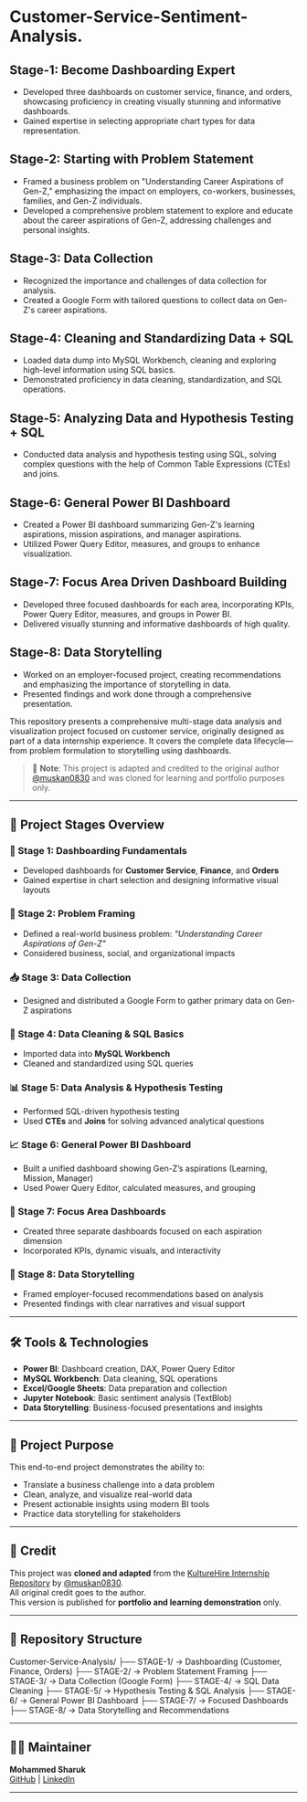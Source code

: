 # Customer-Service-Sentiment-Analysis.

## Stage-1: Become Dashboarding Expert

- Developed three dashboards on customer service, finance, and orders, showcasing proficiency in creating visually stunning and informative dashboards.
- Gained expertise in selecting appropriate chart types for data representation.

## Stage-2: Starting with Problem Statement

- Framed a business problem on "Understanding Career Aspirations of Gen-Z," emphasizing the impact on employers, co-workers, businesses, families, and Gen-Z individuals.
- Developed a comprehensive problem statement to explore and educate about the career aspirations of Gen-Z, addressing challenges and personal insights.

## Stage-3: Data Collection

- Recognized the importance and challenges of data collection for analysis.
- Created a Google Form with tailored questions to collect data on Gen-Z's career aspirations.

## Stage-4: Cleaning and Standardizing Data + SQL

- Loaded data dump into MySQL Workbench, cleaning and exploring high-level information using SQL basics.
- Demonstrated proficiency in data cleaning, standardization, and SQL operations.

## Stage-5: Analyzing Data and Hypothesis Testing + SQL

- Conducted data analysis and hypothesis testing using SQL, solving complex questions with the help of Common Table Expressions (CTEs) and joins.

## Stage-6: General Power BI Dashboard

- Created a Power BI dashboard summarizing Gen-Z's learning aspirations, mission aspirations, and manager aspirations.
- Utilized Power Query Editor, measures, and groups to enhance visualization.

## Stage-7: Focus Area Driven Dashboard Building

- Developed three focused dashboards for each area, incorporating KPIs, Power Query Editor, measures, and groups in Power BI.
- Delivered visually stunning and informative dashboards of high quality.

## Stage-8: Data Storytelling

- Worked on an employer-focused project, creating recommendations and emphasizing the importance of storytelling in data.
- Presented findings and work done through a comprehensive presentation.


This repository presents a comprehensive multi-stage data analysis and visualization project focused on customer service, originally designed as part of a data internship experience. It covers the complete data lifecycle—from problem formulation to storytelling using dashboards.

> 📌 **Note**: This project is adapted and credited to the original author [@muskan0830](https://github.com/muskan0830) and was cloned for learning and portfolio purposes only.

---

## 🔄 Project Stages Overview

### 🧩 Stage 1: Dashboarding Fundamentals
- Developed dashboards for **Customer Service**, **Finance**, and **Orders**
- Gained expertise in chart selection and designing informative visual layouts

### 🎯 Stage 2: Problem Framing
- Defined a real-world business problem: *"Understanding Career Aspirations of Gen-Z"*
- Considered business, social, and organizational impacts

### 📥 Stage 3: Data Collection
- Designed and distributed a Google Form to gather primary data on Gen-Z aspirations

### 🧹 Stage 4: Data Cleaning & SQL Basics
- Imported data into **MySQL Workbench**
- Cleaned and standardized using SQL queries

### 📊 Stage 5: Data Analysis & Hypothesis Testing
- Performed SQL-driven hypothesis testing
- Used **CTEs** and **Joins** for solving advanced analytical questions

### 📈 Stage 6: General Power BI Dashboard
- Built a unified dashboard showing Gen-Z’s aspirations (Learning, Mission, Manager)
- Used Power Query Editor, calculated measures, and grouping

### 🚀 Stage 7: Focus Area Dashboards
- Created three separate dashboards focused on each aspiration dimension
- Incorporated KPIs, dynamic visuals, and interactivity

### 🧠 Stage 8: Data Storytelling
- Framed employer-focused recommendations based on analysis
- Presented findings with clear narratives and visual support

---

## 🛠 Tools & Technologies
- **Power BI**: Dashboard creation, DAX, Power Query Editor
- **MySQL Workbench**: Data cleaning, SQL operations
- **Excel/Google Sheets**: Data preparation and collection
- **Jupyter Notebook**: Basic sentiment analysis (TextBlob)
- **Data Storytelling**: Business-focused presentations and insights

---

## 🎯 Project Purpose

This end-to-end project demonstrates the ability to:
- Translate a business challenge into a data problem
- Clean, analyze, and visualize real-world data
- Present actionable insights using modern BI tools
- Practice data storytelling for stakeholders

---

## 📌 Credit

This project was **cloned and adapted** from the [KultureHire Internship Repository](https://github.com/muskan0830/KultureHire-Internship-Projects) by [@muskan0830](https://github.com/muskan0830).  
All original credit goes to the author.  
This version is published for **portfolio and learning demonstration** only.

---

## 📁 Repository Structure
Customer-Service-Analysis/
├── STAGE-1/ → Dashboarding (Customer, Finance, Orders)
├── STAGE-2/ → Problem Statement Framing
├── STAGE-3/ → Data Collection (Google Form)
├── STAGE-4/ → SQL Data Cleaning
├── STAGE-5/ → Hypothesis Testing & SQL Analysis
├── STAGE-6/ → General Power BI Dashboard
├── STAGE-7/ → Focused Dashboards
├── STAGE-8/ → Data Storytelling and Recommendations

---

## 👨‍💻 Maintainer

**Mohammed Sharuk**  
[GitHub](https://github.com/Mohammed-Sharuk) | [LinkedIn](https://www.linkedin.com/in/your-link)

---


